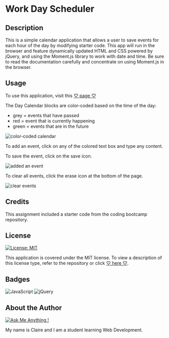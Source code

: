 # Work Day Scheduler
## Description
This is a simple calendar application that allows a user to save events for each hour of the day by modifying starter code. This app will run in the browser and feature dynamically updated HTML and CSS powered by jQuery, and using the Moment.js library to work with date and time. Be sure to read the documentation carefully and concentrate on using Moment.js in the browser.

## Usage

To use this application, visit this [♡ page ♡]()

The Day Calendar blocks are color-coded based on the time of the day:
- grey = events that have passed
- red = event that is currently happening
- green = events that are in the future

![color-coded calendar]()

To add an event, click on any of the colored text box and type any content.

To save the event, click on the save icon.

![added an event]()

To clear all events, click the erase icon at the bottom of the page.

![clear events]()

## Credits

This assignment included a starter code from the coding bootcamp repository.

## License

[![License: MIT](https://img.shields.io/badge/License-MIT-yellow.svg)](https://opensource.org/licenses/MIT)

This application is covered under the MIT license.
To view a description of this license type, refer to the repository or click [♡ here ♡](https://opensource.org/licenses/MIT).

## Badges

![JavaScript](https://img.shields.io/badge/javascript-%23323330.svg?style=for-the-badge&logo=javascript&logoColor=%23F7DF1E)
![jQuery](https://img.shields.io/badge/jquery-%230769AD.svg?style=for-the-badge&logo=jquery&logoColor=white)




## About the Author

[![Ask Me Anything !](https://img.shields.io/badge/Ask%20me-anything-1abc9c.svg)](https://GitHub.com/Naereen/ama)

My name is Claire and I am a student learning Web Development.